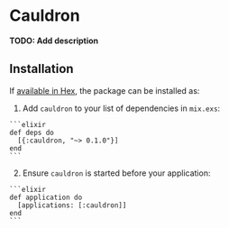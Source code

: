 # Cauldron

**TODO: Add description**

## Installation

If [available in Hex](https://hex.pm/docs/publish), the package can be installed as:

  1. Add `cauldron` to your list of dependencies in `mix.exs`:

    ```elixir
    def deps do
      [{:cauldron, "~> 0.1.0"}]
    end
    ```

  2. Ensure `cauldron` is started before your application:

    ```elixir
    def application do
      [applications: [:cauldron]]
    end
    ```

